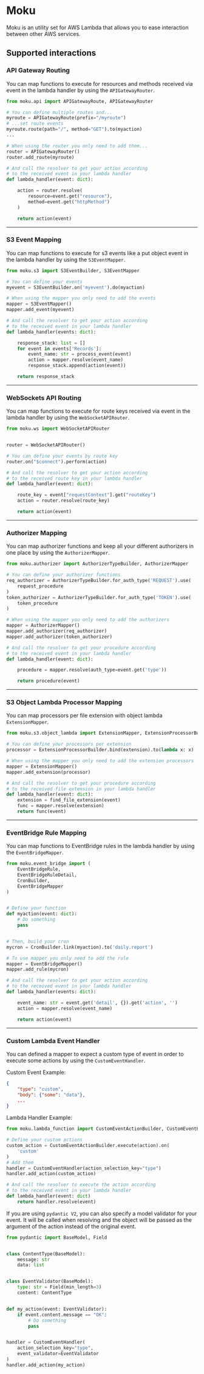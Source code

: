 # Moku

Moku is an utility set for AWS Lambda that allows you to ease interaction between other AWS services.

## Supported interactions

### API Gateway Routing

You can map functions to execute for resources and methods received via event in the lambda handler by using the `APIGatewayRouter`.

```python
from moku.api import APIGatewayRoute, APIGatewayRouter

# You can define multiple routes and...
myroute = APIGatewayRoute(prefix="/myroute")
# ...set route events
myroute.route(path="/", method="GET").to(myaction)
...

# When using the router you only need to add them...
router = APIGatewayRouter()
router.add_route(myroute)

# And call the resolver to get your action according
# to the received event in your lambda handler
def lambda_handler(event: dict):

    action = router.resolve(
        resource=event.get("resource"),
        method=event.get("httpMethod")
    )

    return action(event)
```

---

### S3 Event Mapping

You can map functions to execute for s3 events like a put object event in the lambda handler by using the `S3EventMapper`.

```python
from moku.s3 import S3EventBuilder, S3EventMapper

# You can define your events
myevent = S3EventBuilder.on('myevent').do(myaction)

# When using the mapper you only need to add the events
mapper = S3EventMapper()
mapper.add_event(myevent)

# And call the resolver to get your action according
# to the received event in your lambda handler
def lambda_handler(events: dict):

    response_stack: list = []
    for event in events['Records']:
        event_name: str = process_event(event)
        action = mapper.resolve(event_name)
        response_stack.append(action(event))

    return response_stack
```

---

### WebSockets API Routing

You can map functions to execute for route keys received via event in the lambda handler by using the `WebSocketAPIRouter`.

```python
from moku.ws import WebSocketAPIRouter


router = WebSocketAPIRouter()

# You can define your events by route key
router.on("$connect").perform(action)

# And call the resolver to get your action according
# to the received route key in your lambda handler
def lambda_handler(event: dict):

    route_key = event["requestContext"].get("routeKey")
    action = router.resolve(route_key)

    return action(event)
```

---

### Authorizer Mapping

You can map authorizer functions and keep all your different authorizers in one place by using the `AuthorizerMapper`.

```python
from moku.authorizer import AuthorizerTypeBuilder, AuthorizerMapper

# You can define your authorizer functions
req_authorizer = AuthorizerTypeBuilder.for_auth_type('REQUEST').use(
    request_procedure
)
token_authorizer = AuthorizerTypeBuilder.for_auth_type('TOKEN').use(
    token_procedure
)

# When using the mapper you only need to add the authorizers
mapper = AuthorizerMapper()
mapper.add_authorizer(req_authorizer)
mapper.add_authorizer(token_authorizer)

# And call the resolver to get your procedure according
# to the received event in your lambda handler
def lambda_handler(event: dict):

    procedure = mapper.resolve(auth_type=event.get('type'))

    return procedure(event)
```

---

### S3 Object Lambda Processor Mapping

You can map processors per file extension with object lambda `ExtensionMapper`.

```python
from moku.s3.object_lambda import ExtensionMapper, ExtensionProcessorBuilder

# You can define your processors per extension
processor = ExtensionProcessorBuilder.bind(extension).to(lambda x: x)

# When using the mapper you only need to add the extension processors
mapper = ExtensionMapper()
mapper.add_extension(processor)

# And call the resolver to get your procedure according
# to the received file extension in your lambda handler
def lambda_handler(event: dict):
    extension = find_file_extension(event)
    func = mapper.resolve(extension)
    return func(event)

```

---

### EventBridge Rule Mapping

You can map functions to EventBridge rules in the lambda handler by using the `EventBridgeMapper`.

```python
from moku.event_bridge import (
    EventBridgeRule,
    EventBridgeRuleDetail,
    CronBuilder,
    EventBridgeMapper
)


# Define your function
def myaction(event: dict):
    # Do something
    pass


# Then, build your cron
mycron = CronBuilder.link(myaction).to('daily.report')

# To use mapper you only need to add the rule
mapper = EventBridgeMapper()
mapper.add_rule(mycron)

# And call the resolver to get your action according
# to the received event in your lambda handler
def lambda_handler(events: dict):

    event_name: str = event.get('detail', {}).get('action', '')
    action = mapper.resolve(event_name)

    return action(event)
```

---

### Custom Lambda Event Handler

You can defined a mapper to expect a custom type of event in order to execute some actions by using the `CustomEventHandler`.

Custom Event Example:
```json
{
    "type": "custom",
    "body": {"some": "data"},
    ...
}
```

Lambda Handler Example:

```python
from moku.lambda_function import CustomEventActionBuilder, CustomEventHandler

# Define your custom actions
custom_action = CustomEventActionBuilder.execute(action).on(
    'custom'
)
# Add them
handler = CustomEventHandler(action_selection_key="type")
handler.add_action(custom_action)

# And call the resolver to execute the action according
# to the received event in your lambda handler
def lambda_handler(event: dict)
    return handler.resolve(event)
```

If you are using `pydantic V2`, you can also specify a model validator for your event. It will be called when resolving and the object will be passed as the argument of the action instead of the original event.

```python
from pydantic import BaseModel, Field


class ContentType(BaseModel):
    message: str
    data: list


class EventValidator(BaseModel):
    type: str = Field(min_length=3)
    content: ContentType


def my_action(event: EventValidator):
    if event.content.message == "OK":
        # Do something
        pass


handler = CustomEventHandler(
    action_selection_key="type",
    event_validator=EventValidator
)
handler.add_action(my_action)
```
